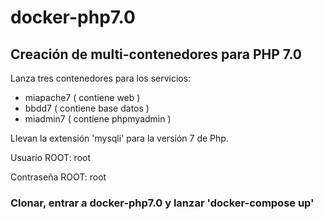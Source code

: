 # docker-php7.0

## Creación de multi-contenedores para PHP 7.0

Lanza tres contenedores para los servicios:

  - miapache7 ( contiene web )
  - bbdd7 ( contiene base datos )
  - miadmin7 ( contiene phpmyadmin )

Llevan la extensión 'mysqli' para la versión 7 de Php.


Usuario ROOT: root

Contraseña ROOT: root

### Clonar, entrar a docker-php7.0 y lanzar 'docker-compose up'
